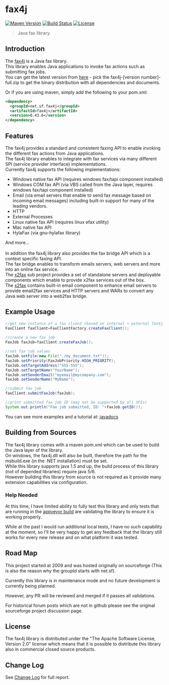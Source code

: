 # fax4j

[![Maven Version](https://img.shields.io/maven-central/v/net.sf.fax4j/fax4j.svg)](http://search.maven.org/#search%7Cga%7C1%7Cg%3A%22net.sf.fax4j%22) [![Build Status](https://ci.appveyor.com/api/projects/status/github/sagiegurari/fax4j?svg=true)](https://ci.appveyor.com/project/sagiegurari/fax4j) [![License](https://img.shields.io/github/license/sagiegurari/fax4j.svg?style=flat)](https://github.com/sagiegurari/fax4j/blob/master/LICENSE.txt)

> Java fax library.

## Introduction

The [fax4j](http://sagiegurari.github.io/fax4j/) is a Java fax library.
<br>
This library enables Java applications to invoke fax actions such as submitting fax jobs.
<br>
You can get the latest version from <a href="https://github.com/sagiegurari/fax4j/releases/latest">here</a> - pick the fax4j-[version number]-full.zip to get the binary distribution with all dependencies and documents.

Or if you are using maven, simply add the following to your pom.xml:

```xml
<dependency>
  <groupId>net.sf.fax4j</groupId>
  <artifactId>fax4j</artifactId>
  <version>0.43.6</version>
</dependency>
```

## Features

The fax4j provides a standard and consistent faxing API to enable invoking the different fax actions from Java applications.<br>
The fax4j library enables to integrate with fax services via many different SPI (service provider interface) implementations.<br>
Currently fax4j supports the following implementations:

* Windows native fax API (requires windows fax/tapi component installed)
* Windows COM fax API (via VBS called from the Java layer, requires windows fax/tapi component installed)
* Email (via email servers that enable to send fax message based on incoming email messages) including built-in support for many of the leading vendors.
* HTTP
* External Processes
* Linux native fax API (requires linux efax utility)
* Mac native fax API
* HylaFax (via gnu-hylafax library)

And more...
<br>
<br>
In addition the fax4j library also provides the fax bridge API which is a context specific faxing API.<br>
The fax bridge enables to transform emails servers, web servers and more into an online fax service.<br>
The [x2fax](https://github.com/sagiegurari/x2fax) sub project provides a set of standalone servers and deployable components which enable to provide x2fax services out of the box.<br>
The [x2fax](https://github.com/sagiegurari/x2fax) contains built-in email component to enhance email servers to provide email2fax services and HTTP servers and WARs to convert any Java web server into a web2fax bridge.

## Example Usage

```java
//get new instance of a fax client (based on internal + external fax4j.properties file data)
FaxClient faxClient=FaxClientFactory.createFaxClient();
 
//create a new fax job
FaxJob faxJob=faxClient.createFaxJob();

//set fax job values
faxJob.setFile(new File("./my_document.txt"));
faxJob.setPriority(FaxJobPriority.HIGH_PRIORITY);
faxJob.setTargetAddress("555-555");
faxJob.setTargetName("YourName");
faxJob.setSenderEmail("myemail@mycompany.com");
faxJob.setSenderName("MyName");

//submit fax job
faxClient.submitFaxJob(faxJob);

//print submitted fax job ID (may not be supported by all SPIs)
System.out.println("Fax job submitted, ID: "+faxJob.getID());
```

You can see more examples and a tutorial at: [javadocs](https://sagiegurari.github.io/fax4j/apidocs/overview-summary.html#overview_description)

## Building from Sources

The fax4j library comes with a maven pom.xml which can be used to build the Java layer of the library.
<br>
On windows, the fax4j.dll will also be built, therefore the path for the msbuild.exe (in the .NET installation) must be set.
<br>
While this library supports java 1.5 and up, the build process of this library (not of depended libraries) require java 5/6.
<br>
However building this library from source is not required as it provide many extension capabilities via configuration.

### Help Needed

At this time, I have limited ability to fully test this library and only tests that are running in the [appveyor build](https://ci.appveyor.com/project/sagiegurari/fax4j) are validating the library to ensure it is working properly.

While at the past I would run additional local tests, I have no such capability at the moment, so I'll be very happy to get any feedback that the library still works for every new release and on what platform it was tested.

## Road Map

This project started at 2009 and was hosted originally on sourceforge (This is also the reason why the groupId starts with net.sf).

Currently this library is in maintenance mode and no future development is currently being planned.

However, any PR will be reviewed and merged if it passes all validations.

For historical forum posts which are not in github please see the original sourceforge project discussion page.

## License

The fax4j library is distributed under the "The Apache Software License, Version 2.0" license which means that it is possible to distribute this library also in commercial closed source products.

## Change Log

See [Change Log](https://sagiegurari.github.io/fax4j/changes-report.html) for full report.
